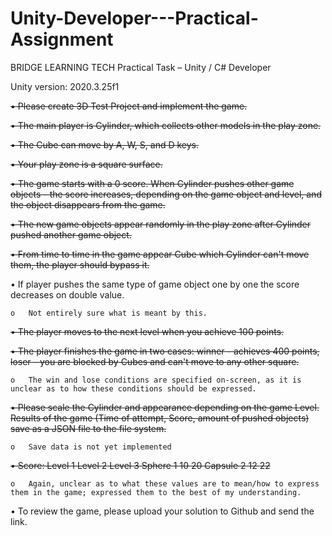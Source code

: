 # Unity-Developer---Practical-Assignment

BRIDGE LEARNING TECH
Practical Task – Unity / C# Developer


Unity version: 2020.3.25f1

~~•	Please create 3D Test Project and implement the game.~~

~~•	The main player is Cylinder, which collects other models in the play zone.~~

~~•	The Cube can move by A, W, S, and D keys.~~

~~•	Your play zone is a square surface.~~

~~•	The game starts with a 0 score. When Cylinder pushes other game objects - the score increases, depending on the game object and level, and the object disappears from the game.~~

~~•	The new game objects appear randomly in the play zone after Cylinder pushed another game object.~~

~~•	From time to time in the game appear Cube which Cylinder can't move them, the player should bypass it.~~

•	If player pushes the same type of game object one by one the score decreases on double value.

    o	Not entirely sure what is meant by this.

~~•	The player moves to the next level when you achieve 100 points.~~

~~•	The player finishes the game in two cases: winner - achieves 400 points, loser - you are blocked by Cubes and can't move to any other square.~~

    o	The win and lose conditions are specified on-screen, as it is unclear as to how these conditions should be expressed.

~~•	Please scale the Cylinder and appearance depending on the game Level. Results of the game (Time of attempt, Score, amount of pushed objects) save as a JSON file to the file system.~~

    o	Save data is not yet implemented

~~•	Score:
            Level 1     Level 2     Level 3
Sphere      1           10          20
Capsule     2           12          22~~

    o	Again, unclear as to what these values are to mean/how to express them in the game; expressed them to the best of my understanding.

•	To review the game, please upload your solution to Github and send the link.
